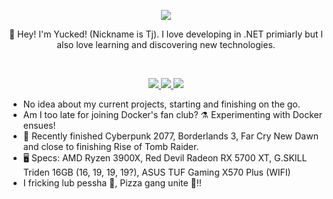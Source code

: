 <p align="center">
	<img src="https://i.imgur.com/FxSSmfP.png" />
	</br>
	<p align="center">
	     👋 Hey! I'm Yucked! (Nickname is Tj). I love developing in .NET primiarly but I also love learning and discovering new technologies.
  </p>
  <br>
  <p align="center">
	<a href="https://discord.gg/ZJaVXK8">
	    <img src="https://img.shields.io/badge/Add%20Me%20On%20Discord-7289DA?logoColor=white&logo=discord&style=for-the-badge&&logoWidth=30" />
	</a>
	<a href="https://steamcommunity.com/id/Yucked/">
	    <img src="https://img.shields.io/badge/Add Me On Steam-333333?logoColor=white&logo=steam&style=for-the-badge&&logoWidth=30" />
	</a>
	<a href="">
	    <img src="https://img.shields.io/badge/Yucked*stellarport.io-9003fc?logoColor=white&logo=stellar&style=for-the-badge&&logoWidth=30" />
	</a>
  </p>
</p>

- No idea about my current projects, starting and finishing on the go.
- Am I too late for joining Docker's fan club? ⚗️ Experimenting with Docker ensues!
- 👾 Recently finished Cyberpunk 2077, Borderlands 3, Far Cry New Dawn and close to finishing Rise of Tomb Raider.
- 🖥️ Specs: AMD Ryzen 3900X, Red Devil Radeon RX 5700 XT, G.SKILL Triden 16GB (16, 19, 19, 19?), ASUS TUF Gaming X570 Plus (WIFI)
- I fricking lub pessha 🍕, Pizza gang unite 💪!!
